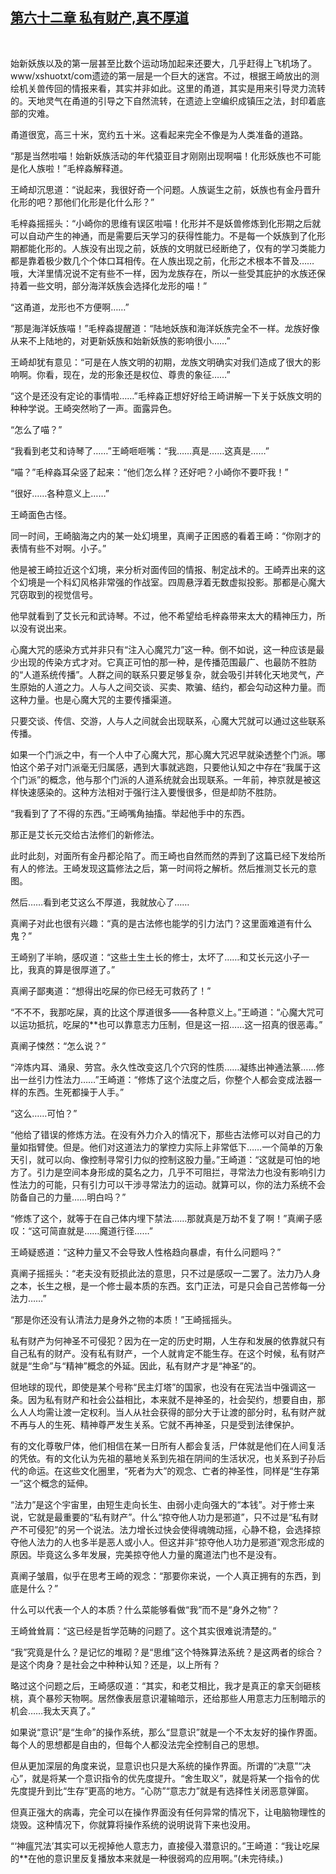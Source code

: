 ## [第六十二章 私有财产,真不厚道](https://www.xxbiquge.com/11_11207/9030857.html)
﻿

  始新妖族以及的第一层甚至比数个运动场加起来还要大，几乎赶得上飞机场了。www/xshuotxt/com遗迹的第一层是一个巨大的迷宫。不过，根据王崎放出的测绘机关兽传回的情报来看，其实并非如此。这里的甬道，其实是用来引导灵力流转的。天地灵气在甬道的引导之下自然流转，在遗迹上空编织成镇压之法，封印着底部的灾难。

  甬道很宽，高三十米，宽约五十米。这看起来完全不像是为人类准备的道路。

  “那是当然啦喵！始新妖族活动的年代猿亚目才刚刚出现啊喵！化形妖族也不可能是化人族啦！”毛梓淼解释道。

  王崎却沉思道：“说起来，我很好奇一个问题。人族诞生之前，妖族也有金丹晋升化形的吧？那他们化形是化什么形？”

  毛梓淼摇摇头：“小崎你的思维有误区啦喵！化形并不是妖兽修炼到化形期之后就可以自动产生的神通，而是需要后天学习的获得性能力。不是每一个妖族到了化形期都能化形的。人族没有出现之前，妖族的文明就已经断绝了，仅有的学习类能力都是靠着极少数几个个体口耳相传。在人族出现之前，化形之术根本不普及……哦，大洋里情况说不定有些不一样，因为龙族存在，所以一些受其庇护的水族还保持着一些文明，部分海洋妖族会选择化龙形的喵！”

  “这甬道，龙形也不方便啊……”

  “那是海洋妖族喵！”毛梓淼提醒道：“陆地妖族和海洋妖族完全不一样。龙族好像从来不上陆地的，对更新妖族和始新妖族的影响很小……”

  王崎却犹有意见：“可是在人族文明的初期，龙族文明确实对我们造成了很大的影响啊。你看，现在，龙的形象还是权位、尊贵的象征……”

  “这个是还没有定论的事情啦……”毛梓淼正想好好给王崎讲解一下关于妖族文明的种种学说。王崎突然哟了一声。面露异色。

  “怎么了喵？”

  “我看到老艾和诗琴了……”王崎咂咂嘴：“我……真是……这真是……”

  “喵？”毛梓淼耳朵竖了起来：“他们怎么样？还好吧？小崎你不要吓我！”

  “很好……各种意义上……”

  王崎面色古怪。

  同一时间，王崎脑海之内的某一处幻境里，真阐子正困惑的看着王崎：“你刚才的表情有些不对啊。小子。”

  他是被王崎拉近这个幻境，来分析对面传回的情报、制定战术的。王崎弄出来的这个幻境是一个科幻风格非常强的作战室。四周悬浮着无数虚拟投影。那都是心魔大咒窃取到的视觉信号。

  他早就看到了艾长元和武诗琴。不过，他不希望给毛梓淼带来太大的精神压力，所以没有说出来。

  心魔大咒的感染方式并非只有“注入心魔咒力”这一种。倒不如说，这一种应该是最少出现的传染方式才对。它真正可怕的那一种，是传播范围最广、也最防不胜防的“人道系统传播”。人群之间的联系只要足够复杂，就会吸引并转化天地灵气，产生原始的人道之力。人与人之间交谈、买卖、欺骗、结约，都会勾动这种力量。而这种力量。也是心魔大咒的主要传播渠道。

  只要交谈、传信、交游，人与人之间就会出现联系，心魔大咒就可以通过这些联系传播。

  如果一个门派之中，有一个人中了心魔大咒，那心魔大咒迟早就染透整个门派。哪怕这个弟子对门派毫无归属感，遇到大事就逃跑，只要他认知之中存在“我属于这个门派”的概念，他与那个门派的人道系统就会出现联系。一年前，神京就是被这样快速感染的。这种方法相对于强行注入要慢很多，但是却防不胜防。

  “我看到了了不得的东西。”王崎嘴角抽搐。举起他手中的东西。

  那正是艾长元交给古法修们的新修法。

  此时此刻，对面所有金丹都沦陷了。而王崎也自然而然的弄到了这篇已经下发给所有人的修法。王崎发现这篇修法之后，第一时间将之解析。然后推测艾长元的意图。

  然后……看到老艾这么不厚道，我就放心了……

  真阐子对此也很有兴趣：“真的是古法修也能学的引力法门？这里面难道有什么鬼？”

  王崎别了半晌，感叹道：“这些土生土长的修士，太坏了……和艾长元这小子一比，我真的算是很厚道了。”

  真阐子鄙夷道：“想得出吃屎的你已经无可救药了！”

  “不不不，我那吃屎，真的比这个厚道很多——各种意义上。”王崎道：“心魔大咒可以运功抵抗，吃屎的**也可以靠意志力压制，但是这一招……这一招真的很恶毒。”

  真阐子悚然：“怎么说？”

  “淬炼内耳、涌泉、劳宫。永久性改变这几个穴窍的性质……凝练出神通法篆……修出一丝引力性法力……”王崎道：“修炼了这个法度之后，你整个人都会变成法器一样的东西。生死都操于人手。”

  “这么……可怕？”

  “他给了错误的修炼方法。在没有外力介入的情况下，那些古法修可以对自己的力量如指臂使。但是。他们对这道法力的掌控力实际上非常低下……一个简单的万象天引，就可以向、像控制寻常引力似的控制这股力量。”王崎道：“这就是可怕的地方了。引力是空间本身形成的莫名之力，几乎不可阻拦，寻常法力也没有影响引力性法力的可能，只有引力可以干涉寻常法力的运动。就算可以，你的法力系统不会防备自己的力量……明白吗？”

  “修炼了这个，就等于在自己体内埋下禁法……那就真是万劫不复了啊！”真阐子感叹：“这可简直就是……魔道行径……”

  王崎疑惑道：“这种力量又不会导致人性格趋向暴虐，有什么问题吗？”

  真阐子摇摇头：“老夫没有贬损此法的意思，只不过是感叹一二罢了。法力乃人身之本，长生之根，是一个修士最本质的东西。玄门正法，可是只会自己苦修每一分法力……”

  “那是你还没有认清法力是身外之物的本质！”王崎摇摇头。

  私有财产为何神圣不可侵犯？因为在一定的历史时期，人生存和发展的依靠就只有自己私有的财产。没有私有财产，一个人就肯定不能生存。在这个时候，私有财产就是“生命”与“精神”概念的外延。因此，私有财产才是“神圣”的。

  但地球的现代，即使是某个号称“民主灯塔”的国家，也没有在宪法当中强调这一条。因为私有财产和社会公益相比，本来就不是神圣的，社会契约，想要自由，那么人人均需让渡一定权利。当人从社会获得的部分大于让渡的部分时，私有财产就不再与人的生死、精神尊严发生关系。它就不再神圣，只是受到法律保护。

  有的文化尊敬尸体，他们相信在某一日所有人都会复活，尸体就是他们在人间复活的凭依。有的文化认为先祖的墓地关系到先祖在阴间的生活状况，也关系到子孙后代的命运。在这些文化圈里，“死者为大”的观念、亡者的神圣性，同样是“生存第一”这个概念的延伸。

  “法力”是这个宇宙里，由短生走向长生、由弱小走向强大的“本钱”。对于修士来说，它就是最重要的“私有财产”。什么“掠夺他人功力是邪道”，只不过是“私有财产不可侵犯”的另一个说法。法力增长过快会使得魂魄动摇，心静不稳，会选择掠夺他人法力的人也多半是恶人或小人。但这并非“掠夺他人功力是邪道”观念形成的原因。毕竟这么多年发展，完美掠夺他人力量的魔道法门也不是没有。

  真阐子皱眉，似乎在思考王崎的观念：“那要你来说，一个人真正拥有的东西，到底是什么？”

  什么可以代表一个人的本质？什么菜能够看做“我”而不是“身外之物”？

  王崎耸耸肩：“这已经是哲学范畴的问题了。这个其实很难说清楚的。”

  “我”究竟是什么？是记忆的堆砌？是“思维”这个特殊算法系统？是这两者的综合？是这个肉身？是社会之中种种认知？还是，以上所有？

  略过这个问题之后，王崎感叹道：“其实，和老艾相比，我才是真正的拿天剑砸核桃，真个暴殄天物啊。居然像表层意识灌输暗示，还给那些人用意志力压制暗示的机会……我太天真了。”

  如果说“意识”是“生命”的操作系统，那么“显意识”就是一个不太友好的操作界面。每个人的思想都是自由的，但每个人都没法完全控制自己的思想。

  但从更加深层的角度来说，显意识也只是大系统的操作界面。所谓的“决意”“决心”，就是将某一个意识指令的优先度提升。“舍生取义”，就是将某一个指令的优先度提升到比“生存”更高的地方。“心防”“意志力”就是有选择性关闭恶意弹窗。

  但真正强大的病毒，完全可以在操作界面没有任何异常的情况下，让电脑物理性的烧毁。这种情况下，你就算将操作系统的说明说背下来也没用。

  “‘神瘟咒法’其实可以无视掉他人意志力，直接侵入潜意识的。”王崎道：“我让吃屎的**在他的意识里反复播放本来就是一种很弱鸡的应用啊。”(未完待续。)

